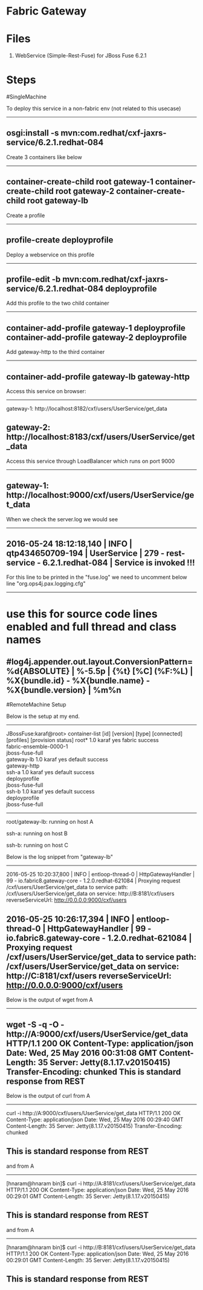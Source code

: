 Fabric Gateway
===============

Files
=====

1. WebService (Simple-Rest-Fuse) for JBoss Fuse 6.2.1


Steps
======

#SingleMachine

To deploy this service in a non-fabric env (not related to this usecase)

------------------------------------------------------------------------------------
osgi:install -s mvn:com.redhat/cxf-jaxrs-service/6.2.1.redhat-084
------------------------------------------------------------------------------------

Create 3 containers like below

------------------------------------------------------------------------------------
container-create-child root gateway-1
container-create-child root gateway-2
container-create-child root gateway-lb
------------------------------------------------------------------------------------

Create a profile

------------------------------------------------------------------------------------
profile-create deployprofile 
------------------------------------------------------------------------------------

Deploy a webservice on this profile

------------------------------------------------------------------------------------
profile-edit -b mvn:com.redhat/cxf-jaxrs-service/6.2.1.redhat-084 deployprofile
------------------------------------------------------------------------------------

Add this profile to the two child container 

------------------------------------------------------------------------------------
container-add-profile gateway-1 deployprofile
container-add-profile gateway-2 deployprofile
------------------------------------------------------------------------------------

Add gateway-http to the third container

------------------------------------------------------------------------------------
container-add-profile gateway-lb gateway-http 
------------------------------------------------------------------------------------

Access this service on browser: 

------------------------------------------------------------------------------------
gateway-1: http://localhost:8182/cxf/users/UserService/get_data

gateway-2: http://localhost:8183/cxf/users/UserService/get_data
------------------------------------------------------------------------------------

Access this service through LoadBalancer which runs on port 9000

------------------------------------------------------------------------------------
gateway-1: http://localhost:9000/cxf/users/UserService/get_data
------------------------------------------------------------------------------------

When we check the server.log we would see 

------------------------------------------------------------------------------------------------------------------------------------------------------------------------
2016-05-24 18:12:18,140 | INFO  | qtp434650709-194 | UserService                      | 279 - rest-service - 6.2.1.redhat-084 | Service is invoked !!!
------------------------------------------------------------------------------------------------------------------------------------------------------------------------

For this line to be printed in the "fuse.log" we need to uncomment below line "org.ops4j.pax.logging.cfg"

------------------------------------------------------------------------------------------------------------------------------------------------------------------------
# use this for source code lines enabled and full thread and class names
#log4j.appender.out.layout.ConversionPattern=%d{ABSOLUTE} | %-5.5p | {%t} [%C] (%F:%L) | %X{bundle.id} - %X{bundle.name} - %X{bundle.version} | %m%n
------------------------------------------------------------------------------------------------------------------------------------------------------------------------



#RemoteMachine Setup

Below is the setup at my end.

---------------------------------------------------------------------------------------------
JBossFuse:karaf@root> container-list
[id]          [version]  [type]  [connected]  [profiles]              [provision status]
root*         1.0        karaf   yes          fabric                  success           
                                              fabric-ensemble-0000-1                    
                                              jboss-fuse-full                           
  gateway-lb  1.0        karaf   yes          default                 success           
                                              gateway-http                              
ssh-a         1.0        karaf   yes          default                 success           
                                              deployprofile                             
                                              jboss-fuse-full                           
ssh-b         1.0        karaf   yes          default                 success           
                                              deployprofile                             
                                              jboss-fuse-full                           

---------------------------------------------------------------------------------------------

root/gateway-lb: running on host A

ssh-a: running on host B

ssh-b: running on host C


Below is the log snippet from "gateway-lb"

--------------------------------------------------------------------------------------------------------------------------------------------------------------------------------------------------------
2016-05-25 10:20:37,800 | INFO  | entloop-thread-0 | HttpGatewayHandler               | 99 - io.fabric8.gateway-core - 1.2.0.redhat-621084 | Proxying request /cxf/users/UserService/get_data to service path: /cxf/users/UserService/get_data on service: http://B:8181/cxf/users reverseServiceUrl: http://0.0.0.0:9000/cxf/users

2016-05-25 10:26:17,394 | INFO  | entloop-thread-0 | HttpGatewayHandler               | 99 - io.fabric8.gateway-core - 1.2.0.redhat-621084 | Proxying request /cxf/users/UserService/get_data to service path: /cxf/users/UserService/get_data on service: http://C:8181/cxf/users reverseServiceUrl: http://0.0.0.0:9000/cxf/users
--------------------------------------------------------------------------------------------------------------------------------------------------------------------------------------------------------


Below is the output of wget from A

---------------------------------------------------------------------------------------------
 wget -S -q -O - http://A:9000/cxf/users/UserService/get_data
  HTTP/1.1 200 OK
  Content-Type: application/json
  Date: Wed, 25 May 2016 00:31:08 GMT
  Content-Length: 35
  Server: Jetty(8.1.17.v20150415)
  Transfer-Encoding: chunked
This is standard response from REST
---------------------------------------------------------------------------------------------

Below is the output of curl from A

---------------------------------------------------------------------------------------------
 curl -i http://A:9000/cxf/users/UserService/get_data
HTTP/1.1 200 OK
Content-Type: application/json
Date: Wed, 25 May 2016 00:29:40 GMT
Content-Length: 35
Server: Jetty(8.1.17.v20150415)
Transfer-Encoding: chunked

This is standard response from REST
---------------------------------------------------------------------------------------------

and from A

---------------------------------------------------------------------------------------------
[hnaram@hnaram bin]$ curl -i http://A:8181/cxf/users/UserService/get_data
HTTP/1.1 200 OK
Content-Type: application/json
Date: Wed, 25 May 2016 00:29:01 GMT
Content-Length: 35
Server: Jetty(8.1.17.v20150415)

This is standard response from REST
---------------------------------------------------------------------------------------------

and from A

---------------------------------------------------------------------------------------------
[hnaram@hnaram bin]$ curl -i http://B:8181/cxf/users/UserService/get_data
HTTP/1.1 200 OK
Content-Type: application/json
Date: Wed, 25 May 2016 00:29:01 GMT
Content-Length: 35
Server: Jetty(8.1.17.v20150415)

This is standard response from REST
---------------------------------------------------------------------------------------------
